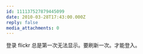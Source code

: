 ```yaml
---
id: 111137527879445099
date: 2010-03-28T17:43:00.000Z
reply: false
media_attachments: 0
---
```


<p>登录 flickr 总是第一次无法显示。要刷新一次。才能登入。</p> ​​​​

